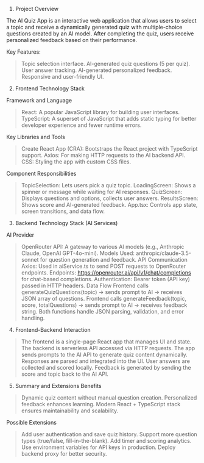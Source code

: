 1. Project Overview
   
The AI Quiz App is an interactive web application that allows users to select a topic and receive a dynamically generated quiz with multiple-choice questions created by an AI model. After completing the quiz, users receive personalized feedback based on their performance.

Key Features:
> Topic selection interface.
> AI-generated quiz questions (5 per quiz).
> User answer tracking.
> AI-generated personalized feedback.
> Responsive and user-friendly UI.

2. Frontend Technology Stack

Framework and Language
> React: A popular JavaScript library for building user interfaces.
> TypeScript: A superset of JavaScript that adds static typing for better developer experience and fewer runtime errors.

Key Libraries and Tools
> Create React App (CRA): Bootstraps the React project with TypeScript support.
> Axios: For making HTTP requests to the AI backend API.
> CSS: Styling the app with custom CSS files.

Component Responsibilities
> TopicSelection: Lets users pick a quiz topic.
> LoadingScreen: Shows a spinner or message while waiting for AI responses.
> QuizScreen: Displays questions and options, collects user answers.
> ResultsScreen: Shows score and AI-generated feedback.
> App.tsx: Controls app state, screen transitions, and data flow.

3. Backend Technology Stack (AI Services)

AI Provider
> OpenRouter API: A gateway to various AI models (e.g., Anthropic Claude, OpenAI GPT-4o-mini).
> Models Used: anthropic/claude-3.5-sonnet for question generation and feedback.
API Communication
> Axios: Used in aiService.ts to send POST requests to OpenRouter endpoints.
Endpoints:
https://openrouter.ai/api/v1/chat/completions for chat-based completions.
> Authentication: Bearer token (API key) passed in HTTP headers.
Data Flow
> Frontend calls generateQuizQuestions(topic) → sends prompt to AI → receives JSON array of questions.
> Frontend calls generateFeedback(topic, score, totalQuestions) → sends prompt to AI → receives feedback string.
> Both functions handle JSON parsing, validation, and error handling.
4. Frontend-Backend Interaction

> The frontend is a single-page React app that manages UI and state.
> The backend is serverless API accessed via HTTP requests.
> The app sends prompts to the AI API to generate quiz content dynamically.
> Responses are parsed and integrated into the UI.
> User answers are collected and scored locally.
> Feedback is generated by sending the score and topic back to the AI API.

5. Summary and Extensions
Benefits
> Dynamic quiz content without manual question creation.
> Personalized feedback enhances learning.
> Modern React + TypeScript stack ensures maintainability and scalability.

Possible Extensions
> Add user authentication and save quiz history.
> Support more question types (true/false, fill-in-the-blank).
> Add timer and scoring analytics.
> Use environment variables for API keys in production.
> Deploy backend proxy for better security.
